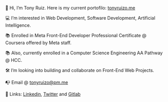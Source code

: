 <p>👋  Hi, I’m Tony Ruiz. Here is my current portofilo: <a href="https://tonyruizo.me">tonyruizo.me<a/></p>
<p>💻  I’m interested in Web Development, Software Development, Artificial Intelligence.</p>
<p>📚  Enrolled in Meta Front-End Developer Professional Certificate @ Coursera offered by Meta staff.</p>
<p>📚  Also, currently enrolled in a Computer Science Engineering AA Pathway @ HCC.</p>
<p>🛠  I’m looking into building and collaborate on Front-End Web Projects.</p>
<p>📭  Email @ <a href="mailto:tonyruizo@pm.me">tonyruizo@pm.me<a/></p>
<p>🔗  Links: <a href="https://www.linkedin.com/in/tonyruizo/">Linkedin<a/>, <a href="https://twitter.com/tonyruizo">Twitter<a/> and <a href="https://gitlab.com/tonyruizo">Gitlab<a/>

